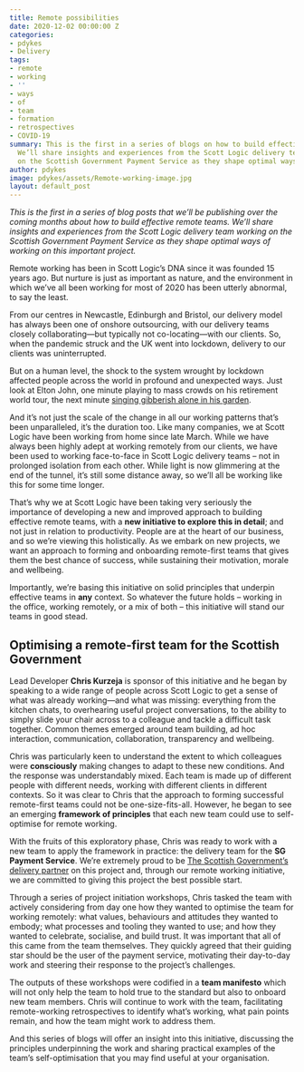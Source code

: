 ```yaml
---
title: Remote possibilities
date: 2020-12-02 00:00:00 Z
categories:
- pdykes
- Delivery
tags:
- remote
- working
- ''
- ways
- of
- team
- formation
- retrospectives
- COVID-19
summary: This is the first in a series of blogs on how to build effective remote teams.
  We’ll share insights and experiences from the Scott Logic delivery team working
  on the Scottish Government Payment Service as they shape optimal ways of working.
author: pdykes
image: pdykes/assets/Remote-working-image.jpg
layout: default_post
---
```


_This is the first in a series of blog posts that we’ll be publishing over the coming months about how to build effective remote teams. We’ll share insights and experiences from the Scott Logic delivery team working on the Scottish Government Payment Service as they shape optimal ways of working on this important project._

Remote working has been in Scott Logic’s DNA since it was founded 15 years ago. But nurture is just as important as nature, and the environment in which we’ve all been working for most of 2020 has been utterly abnormal, to say the least. 

From our centres in Newcastle, Edinburgh and Bristol, our delivery model has always been one of onshore outsourcing, with our delivery teams closely collaborating&mdash;but typically not co-locating&mdash;with our clients. So, when the pandemic struck and the UK went into lockdown, delivery to our clients was uninterrupted.

But on a human level, the shock to the system wrought by lockdown affected people across the world in profound and unexpected ways. Just look at Elton John, one minute playing to mass crowds on his retirement world tour, the next minute [singing gibberish alone in his garden](https://youtu.be/NCLagU-dr9A?t=81).

And it’s not just the scale of the change in all our working patterns that’s been unparalleled, it’s the duration too. Like many companies, we at Scott Logic have been working from home since late March. While we have always been highly adept at working remotely from our clients, we have been used to working face-to-face in Scott Logic delivery teams – not in prolonged isolation from each other. While light is now glimmering at the end of the tunnel, it’s still some distance away, so we’ll all be working like this for some time longer. 

That’s why we at Scott Logic have been taking very seriously the importance of developing a new and improved approach to building effective remote teams, with a **new initiative to explore this in detail**; and not just in relation to productivity. People are at the heart of our business, and so we’re viewing this holistically. As we embark on new projects, we want an approach to forming and onboarding remote-first teams that gives them the best chance of success, while sustaining their motivation, morale and wellbeing.

Importantly, we’re basing this initiative on solid principles that underpin effective teams in **any** context. So whatever the future holds – working in the office, working remotely, or a mix of both – this initiative will stand our teams in good stead.

## Optimising a remote-first team for the Scottish Government

Lead Developer **Chris Kurzeja** is sponsor of this initiative and he began by speaking to a wide range of people across Scott Logic to get a sense of what was already working&mdash;and what was missing: everything from the kitchen chats, to overhearing useful project conversations, to the ability to simply slide your chair across to a colleague and tackle a difficult task together. Common themes emerged around team building, ad hoc interaction, communication, collaboration, transparency and wellbeing. 

Chris was particularly keen to understand the extent to which colleagues were **consciously** making changes to adapt to these new conditions. And the response was understandably mixed. Each team is made up of different people with different needs, working with different clients in different contexts. So it was clear to Chris that the approach to forming successful remote-first teams could not be one-size-fits-all. However, he began to see an emerging **framework of principles** that each new team could use to self-optimise for remote working.

With the fruits of this exploratory phase, Chris was ready to work with a new team to apply the framework in practice: the delivery team for the **SG Payment Service**. We’re extremely proud to be [The Scottish Government’s delivery partner](https://blogs.gov.scot/digital/2020/11/25/sg-payments-moving-from-alpha-to-beta/) on this project and, through our remote working initiative, we are committed to giving this project the best possible start. 

Through a series of project initiation workshops, Chris tasked the team with actively considering from day one how they wanted to optimise the team for working remotely: what values, behaviours and attitudes they wanted to embody; what processes and tooling they wanted to use; and how they wanted to celebrate, socialise, and build trust. It was important that all of this came from the team themselves. They quickly agreed that their guiding star should be the user of the payment service, motivating their day-to-day work and steering their response to the project’s challenges.

The outputs of these workshops were codified in a **team manifesto** which will not only help the team to hold true to the standard but also to onboard new team members. Chris will continue to work with the team, facilitating remote-working retrospectives to identify what’s working, what pain points remain, and how the team might work to address them. 

And this series of blogs will offer an insight into this initiative, discussing the principles underpinning the work and sharing practical examples of the team’s self-optimisation that you may find useful at your organisation.
